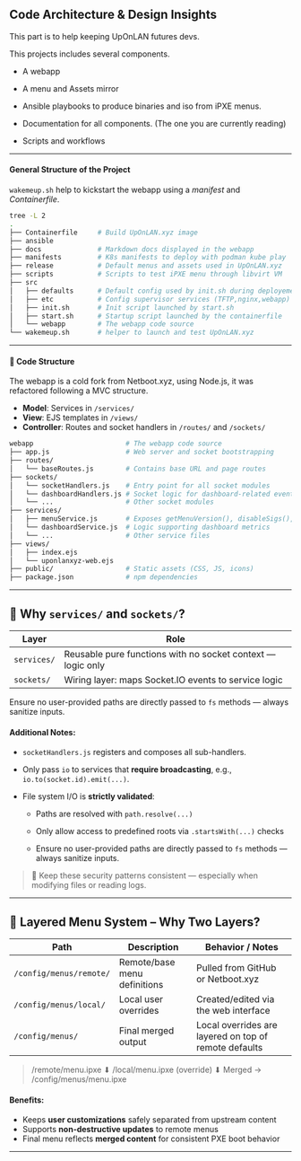 ## Code Architecture & Design Insights

This part is to help keeping UpOnLAN futures devs. 

This projects includes several components.

* A webapp

* A menu and Assets mirror

* Ansible playbooks to produce binaries and iso from iPXE menus.

* Documentation for all components. (The one you are currently reading)

* Scripts and workflows

---

#### General Structure of the Project

`wakemeup.sh` help to kickstart the webapp using a *manifest* and *Containerfile*.

```bash
tree -L 2
.
├── Containerfile     # Build UpOnLAN.xyz image
├── ansible
├── docs              # Markdown docs displayed in the webapp
├── manifests         # K8s manifests to deploy with podman kube play
├── release           # Default menus and assets used in UpOnLAN.xyz
├── scripts           # Scripts to test iPXE menu through libvirt VM
├── src               
│   ├── defaults      # Default config used by init.sh during deployement
│   ├── etc           # Config supervisor services (TFTP,nginx,webapp)
│   ├── init.sh       # Init script launched by start.sh
│   ├── start.sh      # Startup script launched by the containerfile
│   └── webapp        # The webapp code source
└── wakemeup.sh       # helper to launch and test UpOnLAN.xyz
```

---

#### 🧱 Code Structure

The webapp is a cold fork from Netboot.xyz, using Node.js, it was refactored following a MVC structure. 

- **Model**: Services in `/services/`
- **View**: EJS templates in `/views/`
- **Controller**: Routes and socket handlers in `/routes/` and `/sockets/`

```bash
webapp                       # The webapp code source
├── app.js                   # Web server and socket bootstrapping
├── routes/
│   └── baseRoutes.js        # Contains base URL and page routes
├── sockets/
│   └── socketHandlers.js    # Entry point for all socket modules
│   └── dashboardHandlers.js # Socket logic for dashboard-related events
│   └── ...                  # Other socket modules
├── services/
│   ├── menuService.js       # Exposes getMenuVersion(), disableSigs(), etc.
│   └── dashboardService.js  # Logic supporting dashboard metrics
│   └── ...                  # Other service files
├── views/
│   ├── index.ejs
│   └── uponlanxyz-web.ejs
├── public/                  # Static assets (CSS, JS, icons)
├── package.json             # npm dependencies
```

---

## 🔌 Why `services/` and `sockets/`?

| Layer       | Role                                                         |
|-------------|--------------------------------------------------------------|
| `services/` | Reusable pure functions with no socket context — logic only  |
| `sockets/`  | Wiring layer: maps Socket.IO events to service logic         |

Ensure no user-provided paths are directly passed to `fs` methods — always sanitize inputs.


#### Additional Notes:

* `socketHandlers.js` registers and composes all sub-handlers.
  
* Only pass `io` to services that **require broadcasting**, e.g., `io.to(socket.id).emit(...)`.
  
* File system I/O is **strictly validated**:

  - Paths are resolved with `path.resolve(...)`

  - Only allow access to predefined roots via `.startsWith(...)` checks

  - Ensure no user-provided paths are directly passed to `fs` methods — always sanitize inputs.


> 🔐 Keep these security patterns consistent — especially when modifying files or reading logs.

---

## 🧩 Layered Menu System – Why Two Layers?

| Path                         | Description                            | Behavior / Notes                                              |
|------------------------------|----------------------------------------|---------------------------------------------------------------|
| `/config/menus/remote/`      | Remote/base menu definitions           | Pulled from GitHub or Netboot.xyz                             |
| `/config/menus/local/`       | Local user overrides                   | Created/edited via the web interface                          |
| `/config/menus/`             | Final merged output                    | Local overrides are layered on top of remote defaults         |

>
> /remote/menu.ipxe
>        ⬇
> /local/menu.ipxe (override)
>        ⬇
>       Merged → /config/menus/menu.ipxe
>

#### Benefits:
- Keeps **user customizations** safely separated from upstream content
- Supports **non-destructive updates** to remote menus
- Final menu reflects **merged content** for consistent PXE boot behavior

---
